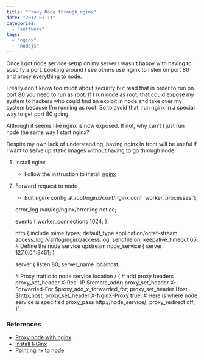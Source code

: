 ```yaml
---
title: "Proxy Node through nginx"
date: "2012-01-11"
categories: 
  - "software"
tags: 
  - "nginx"
  - "nodejs"
---
```


Once I got node service setup on my server I wasn't happy with having to specify a port. Looking around I see others use nginx to listen on port 80 and proxy everything to node.

I really don't know too much about security but read that in order to run on port 80 you need to run as root. If I run node as root, that could expose my system to hackers who could find an exploit in node and take over my system because I'm running as root. So to avoid that, run nginx in a special way to get port 80 going.

Although it seems like nginx is now exposed. If not, why can't I just run node the same way I start nginx?

Despite my own lack of understanding, having nginx in front will be useful if I want to serve up static images without having to go through node.

1. Install nginx
    
    - Follow the instruction to install [nginx](http://library.linode.com/web-servers/nginx/installation/debian-6-squeeze)
    
    </li
2. Forward request to node
    - Edit nginx config at /opt/nginx/conf/nginx.conf
    `worker\_processes 1;
    
    error\_log /var/log/nginx/error.log notice;
    
    events { worker\_connections 1024; }
    
    http { include mime.types; default\_type application/octet-stream; access\_log /var/log/nginx/access.log; sendfile on; keepalive\_timeout 65; # Define the node service upstream node\_service { server 127.0.0.1:9451; }
    
    server { listen 80; server\_name localhost;
    
    \# Proxy traffic to node service location / { # add proxy headers proxy\_set\_header X-Real-IP $remote\_addr; proxy\_set\_header X-Forwarded-For $proxy\_add\_x\_forwarded\_for; proxy\_set\_header Host $http\_host; proxy\_set\_header X-NginX-Proxy true; # Here is where node service is specified proxy\_pass http://node\_service/; proxy\_redirect off; }`

### References

- [Proxy node with nginx](http://pau.calepin.co/how-to-deploy-a-nodejs-application-with-monit-nginx-and-bouncy.html)
- [Install NGinx](http://library.linode.com/web-servers/nginx/installation/debian-6-squeeze)
- [Point nginx to node](http://stackoverflow.com/questions/6109089/how-do-i-run-node-js-on-port-80)
